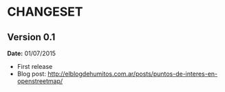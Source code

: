 # CHANGESET

## Version 0.1

**Date:** 01/07/2015

 - First release
 - Blog post: http://elblogdehumitos.com.ar/posts/puntos-de-interes-en-openstreetmap/
